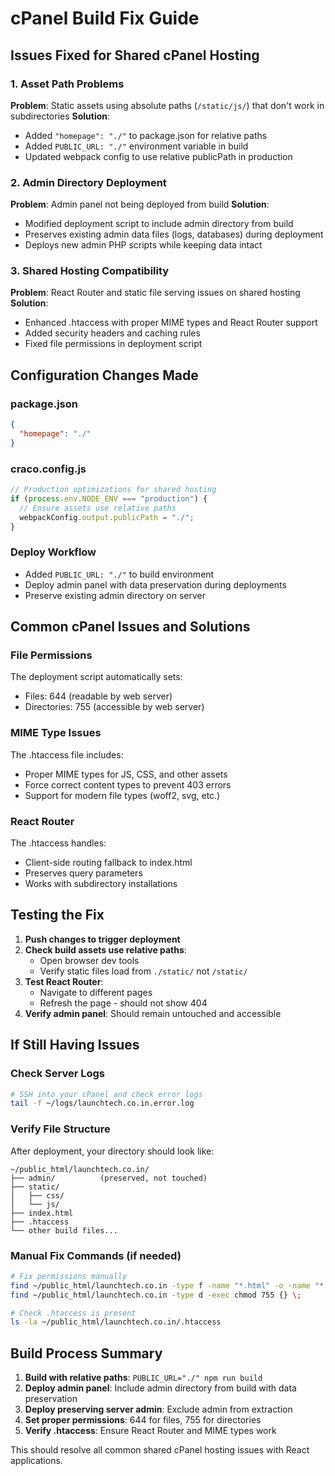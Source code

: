 # cPanel Build Fix Guide

## Issues Fixed for Shared cPanel Hosting

### 1. Asset Path Problems

**Problem**: Static assets using absolute paths (`/static/js/`) that don't work in subdirectories
**Solution**:

- Added `"homepage": "./"` to package.json for relative paths
- Added `PUBLIC_URL: "./"` environment variable in build
- Updated webpack config to use relative publicPath in production

### 2. Admin Directory Deployment

**Problem**: Admin panel not being deployed from build
**Solution**:

- Modified deployment script to include admin directory from build
- Preserves existing admin data files (logs, databases) during deployment
- Deploys new admin PHP scripts while keeping data intact

### 3. Shared Hosting Compatibility

**Problem**: React Router and static file serving issues on shared hosting
**Solution**:

- Enhanced .htaccess with proper MIME types and React Router support
- Added security headers and caching rules
- Fixed file permissions in deployment script

## Configuration Changes Made

### package.json

```json
{
  "homepage": "./"
}
```

### craco.config.js

```javascript
// Production optimizations for shared hosting
if (process.env.NODE_ENV === "production") {
  // Ensure assets use relative paths
  webpackConfig.output.publicPath = "./";
}
```

### Deploy Workflow

- Added `PUBLIC_URL: "./"` to build environment
- Deploy admin panel with data preservation during deployments
- Preserve existing admin directory on server

## Common cPanel Issues and Solutions

### File Permissions

The deployment script automatically sets:

- Files: 644 (readable by web server)
- Directories: 755 (accessible by web server)

### MIME Type Issues

The .htaccess file includes:

- Proper MIME types for JS, CSS, and other assets
- Force correct content types to prevent 403 errors
- Support for modern file types (woff2, svg, etc.)

### React Router

The .htaccess handles:

- Client-side routing fallback to index.html
- Preserves query parameters
- Works with subdirectory installations

## Testing the Fix

1. **Push changes to trigger deployment**
2. **Check build assets use relative paths**:
   - Open browser dev tools
   - Verify static files load from `./static/` not `/static/`
3. **Test React Router**:
   - Navigate to different pages
   - Refresh the page - should not show 404
4. **Verify admin panel**: Should remain untouched and accessible

## If Still Having Issues

### Check Server Logs

```bash
# SSH into your cPanel and check error logs
tail -f ~/logs/launchtech.co.in.error.log
```

### Verify File Structure

After deployment, your directory should look like:

```
~/public_html/launchtech.co.in/
├── admin/          (preserved, not touched)
├── static/
│   ├── css/
│   └── js/
├── index.html
├── .htaccess
└── other build files...
```

### Manual Fix Commands (if needed)

```bash
# Fix permissions manually
find ~/public_html/launchtech.co.in -type f -name "*.html" -o -name "*.css" -o -name "*.js" -exec chmod 644 {} \;
find ~/public_html/launchtech.co.in -type d -exec chmod 755 {} \;

# Check .htaccess is present
ls -la ~/public_html/launchtech.co.in/.htaccess
```

## Build Process Summary

1. **Build with relative paths**: `PUBLIC_URL="./" npm run build`
2. **Deploy admin panel**: Include admin directory from build with data preservation
3. **Deploy preserving server admin**: Exclude admin from extraction
4. **Set proper permissions**: 644 for files, 755 for directories
5. **Verify .htaccess**: Ensure React Router and MIME types work

This should resolve all common shared cPanel hosting issues with React applications.
